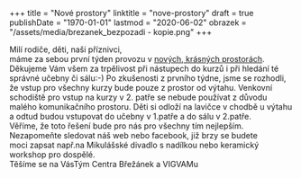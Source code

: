 +++
title = "Nové prostory"
linktitle = "nove-prostory"
draft = true
publishDate = "1970-01-01"
lastmod = "2020-06-02"
obrazek = "/assets/media/brezanek_bezpozadi - kopie.png"
+++

Milí rodiče, děti, naši příznivci,  
máme za sebou první týden provozu v [nových, krásných prostorách](o-nas/kdo-jsme/). Děkujeme Vám všem za trpělivost při nástupech do kurzů i při hledání té správné učebny či sálu:-) Po zkušenosti z prvního týdne, jsme se rozhodli, že vstup pro všechny kurzy bude pouze z prostor od výtahu. Venkovní schodiště pro vstup na kurzy v 2. patře se nebude používat z důvodu malého komunikačního prostoru. Děti si odloží na lavičce v chodbě u výtahu a odtud budou vstupovat do učebny v 1.patře a do sálu v 2.patře.  
Věříme, že toto řešení bude pro nás pro všechny tím nejlepším. Nezapomeňte sledovat náš web nebo facebook, již brzy se budete  
moci zapsat např.na Mikulášské divadlo s nadílkou nebo keramický workshop pro dospělé.  
Těšíme se na VásTým Centra Břežánek a VIGVAMu
